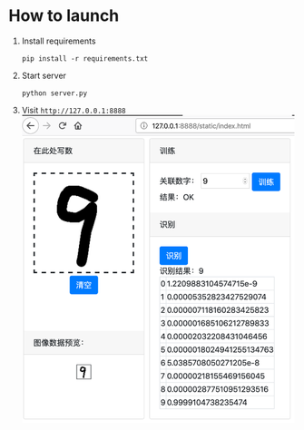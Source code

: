 # How to launch 

1. Install requirements 
    ```shell
    pip install -r requirements.txt
    ```
1. Start server 
    ```shell
    python server.py
    ```
1. Visit `http://127.0.0.1:8888`   
    ![](FrontEndScreenShot.png)